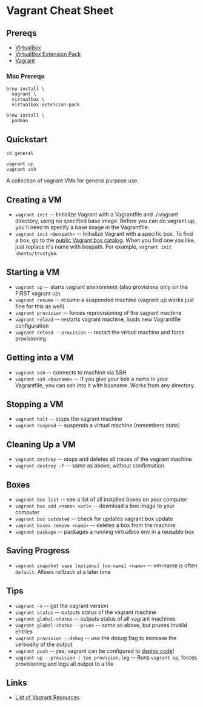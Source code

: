 # Vagrant Cheat Sheet

## Prereqs
- [VirtualBox](https://www.virtualbox.org/wiki/Downloads)
- [VirtualBox Extension Pack](https://download.virtualbox.org/virtualbox/6.1.26/VirtualBoxSDK-6.1.26-145957.zip)
- [Vagrant](https://www.vagrantup.com/downloads)

### Mac Prereqs
```
brew install \
  vagrant \
  virtualbox \
  virtualbox-extension-pack

brew install \
  podman
```

## Quickstart
```
cd general

vagrant up
vagrant ssh
```

A collection of vagrant VMs for general purpose use.

## Creating a VM
- `vagrant init`           -- Initialize Vagrant with a Vagrantfile and ./.vagrant directory, using no specified base image. Before you can do vagrant up, you'll need to specify a base image in the Vagrantfile.
- `vagrant init <boxpath>` -- Initialize Vagrant with a specific box. To find a box, go to the [public Vagrant box catalog](https://app.vagrantup.com/boxes/search). When you find one you like, just replace it's name with boxpath. For example, `vagrant init ubuntu/trusty64`.

## Starting a VM
- `vagrant up`                  -- starts vagrant environment (also provisions only on the FIRST vagrant up)
- `vagrant resume`              -- resume a suspended machine (vagrant up works just fine for this as well)
- `vagrant provision`           -- forces reprovisioning of the vagrant machine
- `vagrant reload`              -- restarts vagrant machine, loads new Vagrantfile configuration
- `vagrant reload --provision`  -- restart the virtual machine and force provisioning

## Getting into a VM
- `vagrant ssh`           -- connects to machine via SSH
- `vagrant ssh <boxname>` -- If you give your box a name in your Vagrantfile, you can ssh into it with boxname. Works from any directory.

## Stopping a VM
- `vagrant halt`        -- stops the vagrant machine
- `vagrant suspend`     -- suspends a virtual machine (remembers state)

## Cleaning Up a VM
- `vagrant destroy`     -- stops and deletes all traces of the vagrant machine
- `vagrant destroy -f`   -- same as above, without confirmation

## Boxes
- `vagrant box list`              -- see a list of all installed boxes on your computer
- `vagrant box add <name> <url>`  -- download a box image to your computer
- `vagrant box outdated`          -- check for updates vagrant box update
- `vagrant boxes remove <name>`   -- deletes a box from the machine
- `vagrant package`               -- packages a running virtualbox env in a reusable box

## Saving Progress
- `vagrant snapshot save [options] [vm-name] <name>` -- vm-name is often `default`. Allows rollback at a later time

## Tips
- `vagrant -v`                    -- get the vagrant version
- `vagrant status`                -- outputs status of the vagrant machine
- `vagrant global-status`         -- outputs status of all vagrant machines
- `vagrant global-status --prune` -- same as above, but prunes invalid entries
- `vagrant provision --debug`     -- use the debug flag to increase the verbosity of the output
- `vagrant push`                  -- yes, vagrant can be configured to [deploy code](http://docs.vagrantup.com/v2/push/index.html)!
- `vagrant up --provision | tee provision.log`  -- Runs `vagrant up`, forces provisioning and logs all output to a file

## Links
- [List of Vagrant Resources](https://github.com/iJackUA/awesome-vagrant) 

